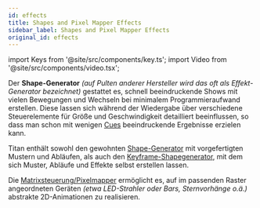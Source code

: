 ```yaml
---
id: effects
title: Shapes and Pixel Mapper Effects
sidebar_label: Shapes and Pixel Mapper Effects
original_id: effects
---
```


import Keys from '@site/src/components/key.ts';
import Video from '@site/src/components/video.tsx';

Der <strong>Shape-Generator</strong> *(auf Pulten anderer Hersteller wird das oft als
Effekt-Generator bezeichnet)* gestattet es, schnell beeindruckende Shows
mit vielen Bewegungen und Wechseln bei minimalem Programmieraufwand
erstellen. Diese lassen sich während der Wiedergabe über verschiedene 
Steuerelemente für Größe und Geschwindigkeit detailliert beeinflussen, 
so dass man schon mit wenigen [Cues](cues.md) beeindruckende Ergebnisse 
erzielen kann.

Titan enthält sowohl den gewohnten [Shape-Generator](effects/shape-generator.md) mit
vorgefertigten Mustern und Abläufen, als auch den
[Keyframe-Shapegenerator](effects/key-frame-shapes.md), mit dem sich Muster, Abläufe und Effekte selbst
erstellen lassen.

Die [Matrixsteuerung/Pixelmapper](effects/pixel-mapper.md) ermöglicht 
es, auf im passenden Raster angeordneten Geräten *(etwa LED-Strahler oder Bars, Sternvorhänge o.ä.)* abstrakte 2D-Animationen zu realisieren.
